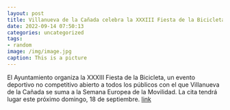 ```yaml
---
layout: post
title: Villanueva de la Cañada celebra la XXXIII Fiesta de la Bicicleta
date: 2022-09-14 07:50:13
categories: uncategorized
tags:
- random
image: /img/image.jpg
caption: This is a picture
---
```

El Ayuntamiento organiza la XXXIII Fiesta de la Bicicleta, un evento deportivo no competitivo abierto a todos los públicos con el que Villanueva de la Cañada se suma a la Semana Europea de la Movilidad. La cita tendrá lugar este próximo domingo, 18 de septiembre.   [link](https://www.ayto-villacanada.es/tu-ayuntamiento/villanueva-de-la-canada-celebra-la-xxxiii-fiesta-de-la-bicicleta/)
